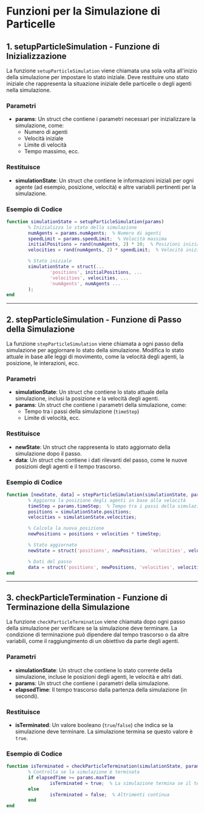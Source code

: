 # Funzioni per la Simulazione di Particelle

## 1. setupParticleSimulation - Funzione di Inizializzazione

La funzione `setupParticleSimulation` viene chiamata una sola volta all'inizio della simulazione per impostare lo stato iniziale. Deve restituire uno stato iniziale che rappresenta la situazione iniziale delle particelle o degli agenti nella simulazione.

### Parametri

- **params**: Un struct che contiene i parametri necessari per inizializzare la simulazione, come:
  - Numero di agenti
  - Velocità iniziale
  - Limite di velocità
  - Tempo massimo, ecc.

### Restituisce

- **simulationState**: Un struct che contiene le informazioni iniziali per ogni agente (ad esempio, posizione, velocità) e altre variabili pertinenti per la simulazione.

### Esempio di Codice

```matlab
function simulationState = setupParticleSimulation(params)
        % Inizializza lo stato della simulazione
        numAgents = params.numAgents;  % Numero di agenti
        speedLimit = params.speedLimit;  % Velocità massima
        initialPositions = rand(numAgents, 2) * 10;  % Posizioni iniziali casuali
        velocities = rand(numAgents, 2) * speedLimit;  % Velocità iniziali casuali, limitate

        % Stato iniziale
        simulationState = struct(...
                'positions', initialPositions, ...
                'velocities', velocities, ...
                'numAgents', numAgents ...
        );
end
```

---

## 2. stepParticleSimulation - Funzione di Passo della Simulazione

La funzione `stepParticleSimulation` viene chiamata a ogni passo della simulazione per aggiornare lo stato della simulazione. Modifica lo stato attuale in base alle leggi di movimento, come la velocità degli agenti, la posizione, le interazioni, ecc.

### Parametri

- **simulationState**: Un struct che contiene lo stato attuale della simulazione, inclusi la posizione e la velocità degli agenti.
- **params**: Un struct che contiene i parametri della simulazione, come:
  - Tempo tra i passi della simulazione (`timeStep`)
  - Limite di velocità, ecc.

### Restituisce

- **newState**: Un struct che rappresenta lo stato aggiornato della simulazione dopo il passo.
- **data**: Un struct che contiene i dati rilevanti del passo, come le nuove posizioni degli agenti e il tempo trascorso.

### Esempio di Codice

```matlab
function [newState, data] = stepParticleSimulation(simulationState, params)
        % Aggiorna la posizione degli agenti in base alla velocità
        timeStep = params.timeStep;  % Tempo tra i passi della simulazione
        positions = simulationState.positions;
        velocities = simulationState.velocities;

        % Calcola la nuova posizione
        newPositions = positions + velocities * timeStep;

        % Stato aggiornato
        newState = struct('positions', newPositions, 'velocities', velocities, 'numAgents', simulationState.numAgents);

        % Dati del passo
        data = struct('positions', newPositions, 'velocities', velocities, 'elapsedTime', toc);
end
```

---

## 3. checkParticleTermination - Funzione di Terminazione della Simulazione

La funzione `checkParticleTermination` viene chiamata dopo ogni passo della simulazione per verificare se la simulazione deve terminare. La condizione di terminazione può dipendere dal tempo trascorso o da altre variabili, come il raggiungimento di un obiettivo da parte degli agenti.

### Parametri

- **simulationState**: Un struct che contiene lo stato corrente della simulazione, incluse le posizioni degli agenti, le velocità e altri dati.
- **params**: Un struct che contiene i parametri della simulazione.
- **elapsedTime**: Il tempo trascorso dalla partenza della simulazione (in secondi).

### Restituisce

- **isTerminated**: Un valore booleano (`true`/`false`) che indica se la simulazione deve terminare. La simulazione termina se questo valore è `true`.

### Esempio di Codice

```matlab
function isTerminated = checkParticleTermination(simulationState, params, elapsedTime)
        % Controlla se la simulazione è terminata
        if elapsedTime >= params.maxTime
                isTerminated = true;  % La simulazione termina se il tempo massimo è stato raggiunto
        else
                isTerminated = false;  % Altrimenti continua
        end
end
```
